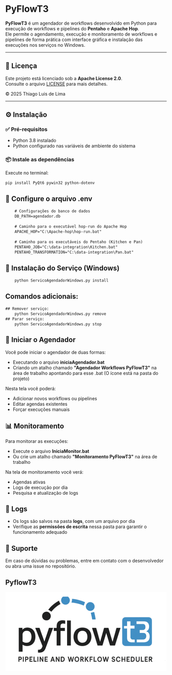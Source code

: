 # PyFlowT3

**PyFlowT3** é um agendador de workflows desenvolvido em Python para execução de workflows e pipelines do **Pentaho** e **Apache Hop**.  
Ele permite o agendamento, execução e monitoramento de workflows e pipelines de forma prática com interface gráfica e instalação das execuções nos serviços no Windows.

---

## 📄 Licença

Este projeto está licenciado sob a **Apache License 2.0**.  
Consulte o arquivo [LICENSE](LICENSE) para mais detalhes.

© 2025 Thiago Luis de Lima

---

## ⚙️ Instalação

### ✅ Pré-requisitos

- Python 3.8 instalado  
- Python configurado nas variáveis de ambiente do sistema

### 📦 Instale as dependências

Execute no terminal:

```bash
pip install PyQt6 pywin32 python-dotenv

```
## 📝 Configure o arquivo .env

        # Configurações do banco de dados
        DB_PATH=agendador.db

        # Caminho para o executável hop-run do Apache Hop
        APACHE_HOP="C:\Apache-hop\hop-run.bat"

        # Caminho para os executáveis do Pentaho (Kitchen e Pan)
        PENTAHO_JOB="C:\data-integration\Kitchen.bat"
        PENTAHO_TRANSFORMATION="C:\data-integration\Pan.bat"    

## 🧩 Instalação do Serviço (Windows)

        python ServicoAgendadorWindows.py install

## Comandos adicionais:
    ## Remover serviço: 
        python ServicoAgendadorWindows.py remove
    ## Parar serviço:
        python ServicoAgendadorWindows.py stop


## 🚀 Iniciar o Agendador
Você pode iniciar o agendador de duas formas:

* Executando o arquivo **iniciaAgendador.bat**
* Criando um atalho chamado **"Agendador Workflows PyFlowT3"** na área de trabalho apontando para esse .bat
(O ícone está na pasta do projeto)

Nesta tela você poderá:
 * Adicionar novos workflows ou pipelines
 * Editar agendas existentes
 * Forçar execuções manuais

## 📊 Monitoramento

Para monitorar as execuções:

* Execute o arquivo **IniciaMonitor.bat**
* Ou crie um atalho chamado **"Monitoramento PyFlowT3"** na área de trabalho

Na tela de monitoramento você verá:

* Agendas ativas
* Logs de execução por dia
* Pesquisa e atualização de logs

## 📁 Logs

* Os logs são salvos na pasta **logs**, com um arquivo por dia
* Verifique as **permissões de escrita** nessa pasta para garantir o funcionamento adequado

## 💬 Suporte

Em caso de dúvidas ou problemas, entre em contato com o desenvolvedor ou abra uma issue no repositório.

## PyflowT3

![Pyflow](pyflowt3.png)

